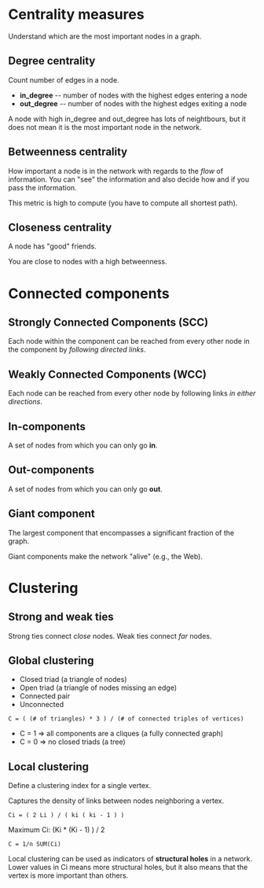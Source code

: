 # Centrality measures

Understand which are the most important nodes in a graph.

## Degree centrality

Count number of edges in a node.

* **in_degree** -- number of nodes with the highest edges entering a node
* **out_degree** -- number of nodes with the highest edges exiting a node

A node with high in_degree and out_degree has lots of neightbours, but it does not mean it is the most important node in the network.

## Betweenness centrality

How important a node is in the network with regards to the *flow* of information.
You can "see" the information and also decide how and if you pass the information.

This metric is high to compute (you have to compute all shortest path).

## Closeness centrality

A node has "good" friends.

You are close to nodes with a high betweenness.


# Connected components

## Strongly Connected Components (SCC)

Each node within the component can be reached from every other node in the component by *following directed links*.

## Weakly Connected Components (WCC)

Each node can be reached from every other node by following links *in either directions*.

## In-components

A set of nodes from which you can only go **in**.

## Out-components

A set of nodes from which you can only go **out**.

## Giant component

The largest component that encompasses a significant fraction of the graph.

Giant components make the network "alive" (e.g., the Web).

# Clustering

## Strong and weak ties

Strong ties connect *close* nodes.
Weak ties connect *far* nodes.

## Global clustering

* Closed triad (a triangle of nodes)
* Open triad (a triangle of nodes missing an edge)
* Connected pair
* Unconnected

`C = ( (# of triangles) * 3 ) / (# of connected triples of vertices)`

* C = 1 => all components are a cliques (a fully connected graph)
* C = 0 => no closed triads (a tree)

## Local clustering

Define a clustering index for a single vertex.

Captures the density of links between nodes neighboring a vertex.

`Ci = ( 2 Li ) / ( ki ( ki - 1 ) )`

Maximum Ci: (Ki * (Ki - 1) ) / 2

`C = 1/n SUM(Ci)`

Local clustering can be used as indicators of **structural holes** in a network.
Lower values in Ci means more structural holes, but it also means that the vertex is more important than others.


